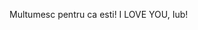 Multumesc pentru ca esti! I LOVE YOU, Iub!
<html lang="en">
<head>
    <meta charset="UTF-8">
    <meta name="viewport" content="width=device-width, initial-scale=1.0">
    <title>3D Model View with Interactive Heart</title>
    <script type="module" src="https://unpkg.com/@google/model-viewer"></script>
    <style>
      @keyframes fall {
        to { transform: translateY(100vh); }
      }
      .heart {
        position: fixed;
        top: -100px;
        color: red;
        animation: fall linear;
      }
      .big-heart {
        position: fixed;
        top: 50%;
        left: 50%;
        transform: translate(-50%, -50%);
        font-size: 100px; /* Mărimea inimii mari */
        color: red;
        display: none;
        z-index: 1000; /* Asigurați-vă că inima mare este deasupra tuturor */
      }
      model-viewer {
        width: 100%;
        height: 500px; /* Ajustează înălțimea după necesități */
      }
    </style>
</head>
<body>

<model-viewer id="iosModelViewer" src="poem.glb" ios-src="poem.usdz" ar ar-modes="webxr scene-viewer quick-look" camera-controls auto-rotate environment-image="neutral" shadow-intensity="4" alt="A 3D model of an avatar"></model-viewer>

<div id="touchHeart" class="big-heart">❤️</div>

<script>
  function createHeart() {
    const heart = document.createElement('div');
    heart.classList.add('heart');
    heart.textContent = '❤️'; // Emoji inimioară
    heart.style.left = Math.random() * 100 + 'vw';
    heart.style.animationDuration = Math.random() * 2 + 3 + 's'; // Durata între 3 și 5 secunde
    heart.style.fontSize = Math.random() * 20 + 10 + 'px'; // Mărimea între 10 și 30px
    document.body.appendChild(heart);

    setTimeout(() => {
      heart.remove();
    }, 5000); // Elimină inimioara după 5 secunde
  }

  let intervalId = setInterval(createHeart, 300);
  setTimeout(() => { clearInterval(intervalId); }, 60000); // 60 de secunde

  document.body.addEventListener('touchstart', function() {
    const bigHeart = document.getElementById('touchHeart');
    bigHeart.style.display = 'block';
    setTimeout(() => { bigHeart.style.display = 'none'; }, 2000); // Ascundem inima după 2 secunde
  });
</script>

</body>
</html>
